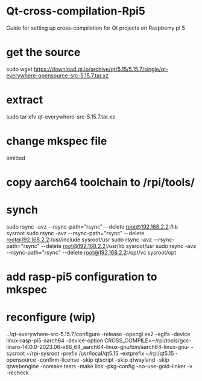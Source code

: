 # Qt-cross-compilation-Rpi5
Guide for setting up cross-compilation for Qt projects on Raspberry pi 5

# get the source
sudo wget https://download.qt.io/archive/qt/5.15/5.15.7/single/qt-everywhere-opensource-src-5.15.7.tar.xz

# extract
sudo tar xfv qt-everywhere-src-5.15.7.tar.xz 

# change mkspec file
omitted

# copy aarch64 toolchain to /rpi/tools/

# synch
sudo rsync -avz --rsync-path="rsync" --delete root@192.168.2.2:/lib sysroot
sudo rsync -avz --rsync-path="rsync" --delete root@192.168.2.2:/usr/include sysroot/usr
sudo rsync -avz --rsync-path="rsync" --delete root@192.168.2.2:/usr/lib sysroot/usr
sudo rsync -avz --rsync-path="rsync" --delete root@192.168.2.2:/opt/vc sysroot/opt

# add rasp-pi5 configuration to mkspec

# reconfigure (wip)

../qt-everywhere-src-5.15.7/configure -release -opengl es2 -eglfs -device linux-rasp-pi5-aarch64 -device-option CROSS_COMPILE=~/rpi/tools/gcc-linaro-14.0.0-2023.06-x86_64_aarch64-linux-gnu/bin/aarch64-linux-gnu- -sysroot ~/rpi-sysroot -prefix /usr/local/qt5.15 -extprefix ~/rpi/qt5.15 -opensource -confirm-license -skip qtscript -skip qtwayland -skip qtwebengine -nomake tests -make libs -pkg-config -no-use-gold-linker -v -recheck



